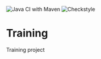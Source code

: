 ![Java CI with Maven](https://github.com/shashikantmore/training/workflows/Java%20CI%20with%20Maven/badge.svg)
![Checkstyle](https://github.com/shashikantmore/training/workflows/Checkstyle/badge.svg)
# Training

Training project
